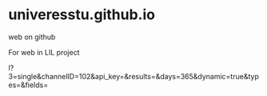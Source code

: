# univeresstu.github.io
web on github

For web in LIL project

l?3=single&channelID=102&api_key=&results=&days=365&dynamic=true&types=&fields=
